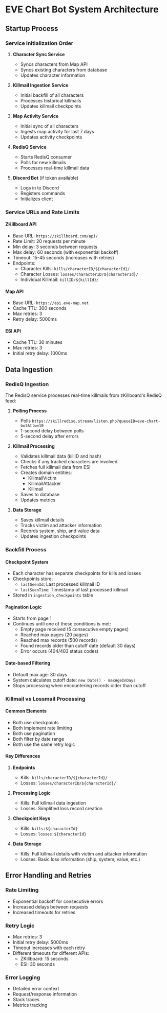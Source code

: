 # EVE Chart Bot System Architecture

## Startup Process

### Service Initialization Order

1. **Character Sync Service**

   - Syncs characters from Map API
   - Syncs existing characters from database
   - Updates character information

2. **Killmail Ingestion Service**

   - Initial backfill of all characters
   - Processes historical killmails
   - Updates killmail checkpoints

3. **Map Activity Service**

   - Initial sync of all characters
   - Ingests map activity for last 7 days
   - Updates activity checkpoints

4. **RedisQ Service**

   - Starts RedisQ consumer
   - Polls for new killmails
   - Processes real-time killmail data

5. **Discord Bot** (if token available)
   - Logs in to Discord
   - Registers commands
   - Initializes client

### Service URLs and Rate Limits

#### ZKillboard API

- Base URL: `https://zkillboard.com/api/`
- Rate Limit: 20 requests per minute
- Min delay: 3 seconds between requests
- Max delay: 60 seconds (with exponential backoff)
- Timeout: 15-45 seconds (increases with retries)
- Endpoints:
  - Character Kills: `kills/characterID/${characterId}/`
  - Character Losses: `losses/characterID/${characterId}/`
  - Individual Killmail: `killID/${killId}/`

#### Map API

- Base URL: `https://api.eve-map.net`
- Cache TTL: 300 seconds
- Max retries: 3
- Retry delay: 5000ms

#### ESI API

- Cache TTL: 30 minutes
- Max retries: 3
- Initial retry delay: 1000ms

## Data Ingestion

### RedisQ Ingestion

The RedisQ service processes real-time killmails from zKillboard's RedisQ feed:

1. **Polling Process**

   - Polls `https://zkillredisq.stream/listen.php?queueID=eve-chart-bot&ttw=10`
   - 1-second delay between polls
   - 5-second delay after errors

2. **Killmail Processing**

   - Validates killmail data (killID and hash)
   - Checks if any tracked characters are involved
   - Fetches full killmail data from ESI
   - Creates domain entities:
     - KillmailVictim
     - KillmailAttacker
     - Killmail
   - Saves to database
   - Updates metrics

3. **Data Storage**
   - Saves killmail details
   - Tracks victim and attacker information
   - Records system, ship, and value data
   - Updates ingestion checkpoints

### Backfill Process

#### Checkpoint System

- Each character has separate checkpoints for kills and losses
- Checkpoints store:
  - `lastSeenId`: Last processed killmail ID
  - `lastSeenTime`: Timestamp of last processed killmail
- Stored in `ingestion_checkpoints` table

#### Pagination Logic

- Starts from page 1
- Continues until one of these conditions is met:
  - Empty page received (5 consecutive empty pages)
  - Reached max pages (20 pages)
  - Reached max records (500 records)
  - Found records older than cutoff date (default 30 days)
  - Error occurs (404/403 status codes)

#### Date-based Filtering

- Default max age: 30 days
- System calculates cutoff date: `new Date() - maxAgeInDays`
- Stops processing when encountering records older than cutoff

### Killmail vs Lossmail Processing

#### Common Elements

- Both use checkpoints
- Both implement rate limiting
- Both use pagination
- Both filter by date range
- Both use the same retry logic

#### Key Differences

1. **Endpoints**

   - Kills: `kills/characterID/${characterId}/`
   - Losses: `losses/characterID/${characterId}/`

2. **Processing Logic**

   - Kills: Full killmail data ingestion
   - Losses: Simplified loss record creation

3. **Checkpoint Keys**

   - Kills: `kills:${characterId}`
   - Losses: `losses:${characterId}`

4. **Data Storage**
   - Kills: Full killmail details with victim and attacker information
   - Losses: Basic loss information (ship, system, value, etc.)

## Error Handling and Retries

### Rate Limiting

- Exponential backoff for consecutive errors
- Increased delays between requests
- Increased timeouts for retries

### Retry Logic

- Max retries: 3
- Initial retry delay: 5000ms
- Timeout increases with each retry
- Different timeouts for different APIs:
  - ZKillboard: 15 seconds
  - ESI: 30 seconds

### Error Logging

- Detailed error context
- Request/response information
- Stack traces
- Metrics tracking
